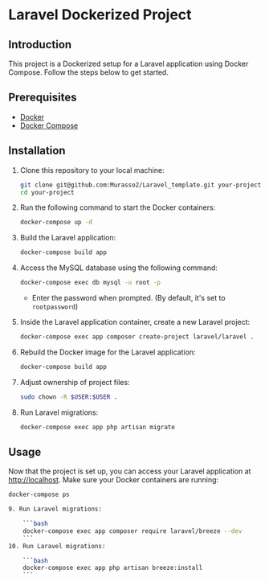 # Laravel Dockerized Project

## Introduction

This project is a Dockerized setup for a Laravel application using Docker Compose. Follow the steps below to get started.

## Prerequisites

- [Docker](https://www.docker.com/get-started)
- [Docker Compose](https://docs.docker.com/compose/install/)

## Installation

1. Clone this repository to your local machine:

    ```bash
    git clone git@github.com:Murasso2/Laravel_template.git your-project
    cd your-project
    ```

2. Run the following command to start the Docker containers:

    ```bash
    docker-compose up -d
    ```

3. Build the Laravel application:

    ```bash
    docker-compose build app
    ```

4. Access the MySQL database using the following command:

    ```bash
    docker-compose exec db mysql -u root -p
    ```

   - Enter the password when prompted. (By default, it's set to `rootpassword`)

5. Inside the Laravel application container, create a new Laravel project:

    ```bash
    docker-compose exec app composer create-project laravel/laravel .
    ```

6. Rebuild the Docker image for the Laravel application:

    ```bash
    docker-compose build app
    ```

7. Adjust ownership of project files:

    ```bash
    sudo chown -R $USER:$USER .
    ```

8. Run Laravel migrations:

    ```bash
    docker-compose exec app php artisan migrate
    ```


## Usage

Now that the project is set up, you can access your Laravel application at [http://localhost](http://localhost). Make sure your Docker containers are running:

```bash
docker-compose ps

9. Run Laravel migrations:

    ```bash
    docker-compose exec app composer require laravel/breeze --dev
    ```
10. Run Laravel migrations:

    ```bash
    docker-compose exec app php artisan breeze:install
    ```
